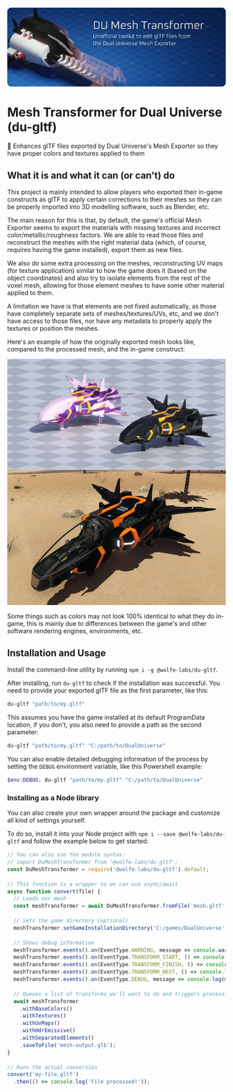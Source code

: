 ![DU Mesh Transformer Banner](.github/Banner.png)

# Mesh Transformer for Dual Universe (du-gltf)
🎨 Enhances glTF files exported by Dual Universe's Mesh Exporter so they have proper colors and textures applied to them

## What it is and what it can (or can't) do

This project is mainly intended to allow players who exported their in-game constructs as glTF to apply certain corrections to their meshes so they can be properly imported into 3D modelling software, such as Blender, etc.

The main reason for this is that, by default, the game's official Mesh Exporter seems to export the materials with missing textures and incorrect color/metallic/roughness factors. We are able to read those files and reconstruct the meshes with the right material data (which, of course, requires having the game installed), export them as new files.

We also do some extra processing on the meshes, reconstructing UV maps (for texture application) similar to how the game does it (based on the object coordinates) and also try to isolate elements from the rest of the voxel mesh, allowing for those element meshes to have some other material applied to them.

A limitation we have is that elements are not fixed automatically, as those have completely separate sets of meshes/textures/UVs, etc, and we don't have access to those files, nor have any metadata to properly apply the textures or position the meshes.

Here's an example of how the originally exported mesh looks like, compared to the processed mesh, and the in-game construct:

![DU Mesh Transformer Banner](.github/sample.jpg)

Some things such as colors may not look 100% identical to what they do in-game, this is mainly due to differences between the game's and other software rendering engines, environments, etc.

## Installation and Usage

Install the command-line utility by running `npm i -g @wolfe-labs/du-gltf`.

After installing, run `du-gltf` to check if the installation was successful. You need to provide your exported glTF file as the first parameter, like this:

```sh
du-gltf "path/to/my.gltf"
```

This assumes you have the game installed at its default ProgramData location, if you don't, you also need to provide a path as the second parameter:

```sh
du-gltf "path/to/my.gltf" "C:/path/to/DualUniverse"
```

You can also enable detailed debugging information of the process by setting the `DEBUG` environment variable, like this Powershell example:

```ps1
$env:DEBUG; du-gltf "path/to/my.gltf" "C:/path/to/DualUniverse"
```

### Installing as a Node library

You can also create your own wrapper around the package and customize all kind of settings yourself.

To do so, install it into your Node project with `npm i --save @wolfe-labs/du-gltf` and follow the example below to get started:

```js
// You can also use the module syntax:
// import DuMeshTransformer from '@wolfe-labs/du-gltf';
const DuMeshTransformer = require('@wolfe-labs/du-gltf').default;

// This function is a wrapper so we can use async/await
async function convert(file) {
  // Loads our mesh
  const meshTransformer = await DuMeshTransformer.fromFile('mesh.gltf');

  // Sets the game directory (optional)
  meshTransformer.setGameInstallationDirectory('C:/games/DualUniverse');

  // Shows debug information
  meshTransformer.events().on(EventType.WARNING, message => console.warn('WARNING:', message));
  meshTransformer.events().on(EventType.TRANSFORM_START, () => console.log('Model processing started!'));
  meshTransformer.events().on(EventType.TRANSFORM_FINISH, () => console.log('Model processing finished!'));
  meshTransformer.events().on(EventType.TRANSFORM_NEXT, () => console.log(''));
  meshTransformer.events().on(EventType.DEBUG, message => console.log(message));

  // Queues a list of transforms we'll want to do and triggers processing (upon saving)
  await meshTransformer
    .withBaseColors()
    .withTextures()
    .withUvMaps()
    .withHdrEmissive()
    .withSeparatedElements()
    .saveToFile('mesh-output.glb');
}

// Runs the actual conversion
convert('my-file.gltf')
  .then(() => console.log('File processed!'));
```